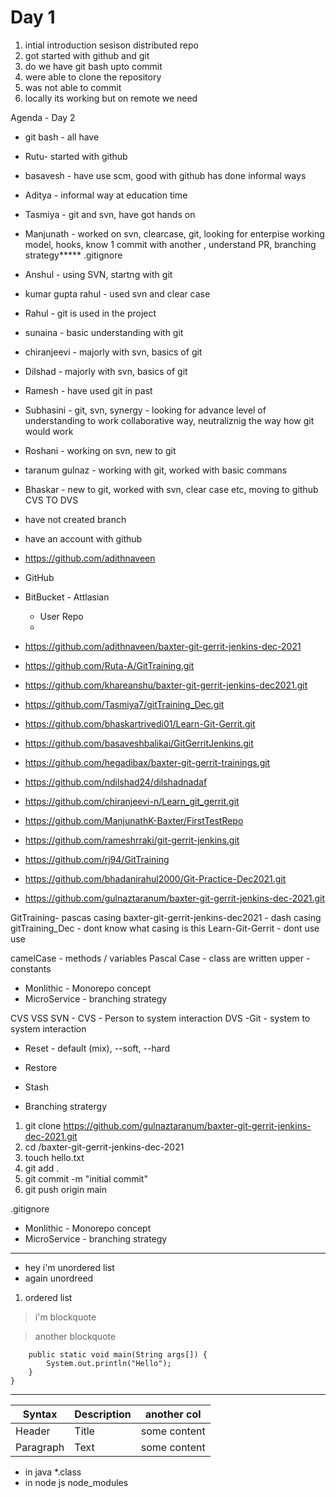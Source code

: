 # Day 1 

1. intial introduction sesison distributed repo 
2. got started with github and git 
3. do we have git bash upto commit 
4. were able to clone the repository 
5. was not able to commit 
6. locally its working but on remote we need 


Agenda - Day 2 
- git bash - all have 

- Rutu- started with github 
- basavesh - have use scm, good with github has done informal ways 
- Aditya - informal way at education time 
- Tasmiya - git and svn, have got hands on 
- Manjunath - worked on svn, clearcase, git, looking for enterpise working model, hooks, know 1 commit with another , understand PR, branching strategy***** 
.gitignore 

- Anshul - using SVN, startng with git 
- kumar gupta rahul - used svn and clear case 
- Rahul - git is used in the project 
- sunaina - basic understanding with git 
- chiranjeevi - majorly with svn, basics of git 
- Dilshad - majorly with svn, basics of git 
- Ramesh - have used git in past 
- Subhasini - git, svn, synergy - looking for advance level of understanding to work collaborative way, neutraliznig the way how git would work 
- Roshani - working on svn, new to git 
- taranum gulnaz - working with git, worked with basic commans 
- Bhaskar - new to git, worked with svn, clear case etc, moving to github CVS TO DVS 


- have not created branch 
- have an account with github 

- https://github.com/adithnaveen
- GitHub
- BitBucket - Attlasian 
	- User Repo 
	- 


- https://github.com/adithnaveen/baxter-git-gerrit-jenkins-dec-2021 
- https://github.com/Ruta-A/GitTraining.git
- https://github.com/khareanshu/baxter-git-gerrit-jenkins-dec2021.git
- https://github.com/Tasmiya7/gitTraining_Dec.git
- https://github.com/bhaskartrivedi01/Learn-Git-Gerrit.git
- https://github.com/basaveshbalikai/GitGerritJenkins.git
- https://github.com/hegadibax/baxter-git-gerrit-trainings.git
- https://github.com/ndilshad24/dilshadnadaf 
- https://github.com/chiranjeevi-n/Learn_git_gerrit.git
- https://github.com/ManjunathK-Baxter/FirstTestRepo
- https://github.com/rameshrraki/git-gerrit-jenkins.git
- https://github.com/rj94/GitTraining
- https://github.com/bhadanirahul2000/Git-Practice-Dec2021.git
- https://github.com/gulnaztaranum/baxter-git-gerrit-jenkins-dec-2021.git





GitTraining- pascas casing 
baxter-git-gerrit-jenkins-dec2021 - dash casing 
gitTraining_Dec - dont know what casing is this
Learn-Git-Gerrit - dont use use 

camelCase - methods / variables 
Pascal Case - class are written 
upper - constants 



- Monlithic - Monorepo concept 
- MicroService  - branching strategy 

CVS
VSS 
SVN 
	- CVS - Person to system interaction 
DVS 
	-Git - system to system interaction


- Reset  - default (mix), --soft, --hard 
- Restore 
- Stash 

- Branching stratergy 


1. git clone https://github.com/gulnaztaranum/baxter-git-gerrit-jenkins-dec-2021.git
2. cd /baxter-git-gerrit-jenkins-dec-2021
3. touch hello.txt
4. git add . 
5. git commit -m "initial commit"
6. git push origin main 




.gitignore 


- Monlithic - Monorepo concept 
- MicroService  - branching strategy 



--- 
- hey i'm unordered list 
- again unordreed 

1. ordered list 


> i'm blockquote 

> another blockquote 

```class Hello {
	public static void main(String args[]) {
		System.out.println("Hello");
	}
}

```

--- 

| Syntax    | Description | another col  |
| --------- | ----------- | ------------ |
| Header    | Title       | some content |
| Paragraph | Text        | some content |



- in java *.class 
- in node js node_modules


